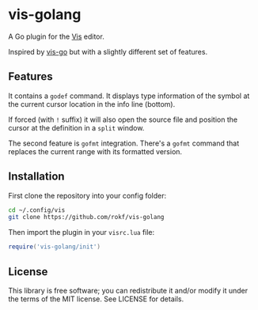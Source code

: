 # vis-golang

A Go plugin for the [Vis](https://github.com/martanne/vis) editor.

Inspired by [vis-go](https://gitlab.com/timoha/vis-go) but with a slightly different set of features.

## Features

It contains a `godef` command. It displays type information of the symbol at the current cursor location in the info line (bottom).

If forced (with `!` suffix) it will also open the source file and position the cursor at the definition in a `split` window.

The second feature is `gofmt` integration. There's a `gofmt` command that replaces the current range with its formatted version.

## Installation

First clone the repository into your config folder:

```sh
cd ~/.config/vis
git clone https://github.com/rokf/vis-golang
```

Then import the plugin in your `visrc.lua` file:

```lua
require('vis-golang/init')
```

## License

This library is free software; you can redistribute it and/or modify it under the terms of the MIT license. See LICENSE for details.
